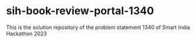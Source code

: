 # sih-book-review-portal-1340
This is the solution repository of the problem statement 1340 of Smart India Hackathon 2023
